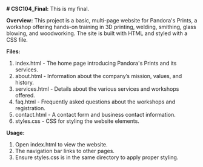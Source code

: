 **# CSC104_Final:**
This is my final.

**Overview:**
This project is a basic, multi-page website for Pandora's Prints, a workshop offering hands-on training in 3D printing, welding, smithing, glass blowing, and woodworking. The site is built with HTML and styled with a CSS file.

**Files:**
1.	index.html - The home page introducing Pandora's Prints and its services.
2.	about.html - Information about the company’s mission, values, and history.
3.	services.html - Details about the various services and workshops offered.
4.	faq.html - Frequently asked questions about the workshops and registration.
5.	contact.html - A contact form and business contact information.
6.	styles.css - CSS for styling the website elements.
   
**Usage:**

1.	Open index.html to view the website.
2.	The navigation bar links to other pages.
3.	Ensure styles.css is in the same directory to apply proper styling.
